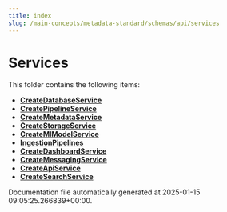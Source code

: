 ```yaml
---
title: index
slug: /main-concepts/metadata-standard/schemas/api/services
---
```


# Services

This folder contains the following items:

- [**CreateDatabaseService**](/main-concepts/metadata-standard/schemas/api/services/createdatabaseservice)
- [**CreatePipelineService**](/main-concepts/metadata-standard/schemas/api/services/createpipelineservice)
- [**CreateMetadataService**](/main-concepts/metadata-standard/schemas/api/services/createmetadataservice)
- [**CreateStorageService**](/main-concepts/metadata-standard/schemas/api/services/createstorageservice)
- [**CreateMlModelService**](/main-concepts/metadata-standard/schemas/api/services/createmlmodelservice)
- [**IngestionPipelines**](/main-concepts/metadata-standard/schemas/api/services/ingestionpipelines)
- [**CreateDashboardService**](/main-concepts/metadata-standard/schemas/api/services/createdashboardservice)
- [**CreateMessagingService**](/main-concepts/metadata-standard/schemas/api/services/createmessagingservice)
- [**CreateApiService**](/main-concepts/metadata-standard/schemas/api/services/createapiservice)
- [**CreateSearchService**](/main-concepts/metadata-standard/schemas/api/services/createsearchservice)


Documentation file automatically generated at 2025-01-15 09:05:25.266839+00:00.
